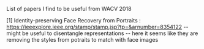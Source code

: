 
List of papers I find to be useful from WACV 2018 

[1] Identity-preserving Face Recovery from Portraits : 
https://ieeexplore.ieee.org/stamp/stamp.jsp?tp=&arnumber=8354122
-- might be useful to disentangle representations
-- here it seems like they are removing the styles from potraits to match with face images

